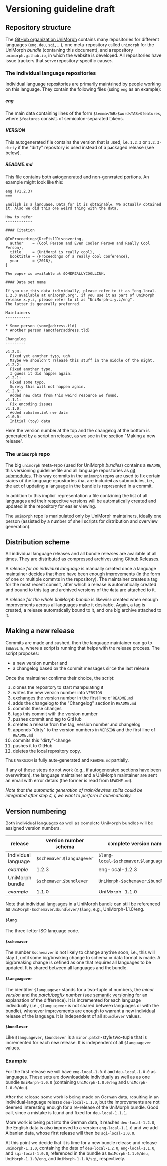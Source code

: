 Versioning guideline draft
==========================


Repository structure
--------------------

The [GitHub organization UniMorph] contains many repositories for different languages (`eng`, `deu`, `sqi`, ...), one meta-repository called `unimorph` for the UniMorph *bundle* (containing this document), and a repository `unimorph.github.io`, in which the website is developed.
All repositories have issue trackers that serve repository-specific causes.

### The individual language repositories

Individual language repositories are primarily maintained by people working on this language.
They contain the following files (using `eng` as an example):

##### eng

The main data containing lines of the form `$lemma<TAB>$word<TAB>$features`, where `$features` consists of semicolon-separated tokens.

##### VERSION

This autogenerated file contains the version that is used, i.e. `1.2.3` or `1.2.3-dirty` if the "dirty" repository is used instead of a packaged release (see below).

##### README.md

This file contains both autogenerated and non-generated portions. An example might look like this:

```
eng (v1.2.3)
===

English is a language. Data for it is obtainable. We actually obtained it. Also we did this one weird thing with the data.

How to refer
------------

#### Citation

@InProceedings{DreEis11Discovering,
  author    = {Cool Person and Even Cooler Person and Really Cool Person},
  title     = {UniMorph is really cool},
  booktitle = {Proceedings of a really cool conference},
  year      = {2018},
}

The paper is available at SOMEREALLYCOOLLINK.

#### Data set name

If you use this data individually, please refer to it as "eng-local-1.2.3 available at unimorph.org", if you use it as part of UniMorph release x.y.z, please refer to it as "UniMorph-x.y.z/eng".
The latter is generally preferred.

Maintainers
-----------

* Some person (some@address.tld)
* Another person (another@address.tld)

Changelog
---------

v1.2.3:
  Fixed yet another typo, ugh.
  Maybe we shouldn't release this stuff in the middle of the night.
v1.2.2:
  Fixed another typo.
  I guess it did happen again.
v1.2.1:
  Fixed some typo.
  Surely this will not happen again.
v1.2.0:
  Added new data from this weird resource we found.
v1.1.1:
  Fix encoding issues
v1.1.0:
  Added substantial new data
v1.0.0:
  Initial (toy) data
```

Here the version number at the top and the changelog at the bottom is generated by a script on release, as we see in the section "Making a new release".

### The `unimorph` repo

The big `unimorph` meta-repo (used for UniMorph *bundles*) contains a `README`, this versioning guideline file and all language repositories as [git submodules].
This way commits in the `unimorph` repos are used to fix certain states of the language repositories that are included as submodules, i.e., the act of updating a language in the bundle is represented in a commit.

In addition to this implicit representation a file containing the list of all languages and their respecitve versions will be automatically created and updated in the repository for easier viewing.

The `unimorph` repo is manipulated only by UniMorph maintainers, ideally one person (assisted by a number of shell scripts for distribution and overview generation).


Distribution scheme
-------------------

All individual language releases and all bundle releases are available at all times. They are distributed as compressed archives using [Github Releases].

A *release for an individual language* is manually created once a language maintainer decides that there have been enough improvements (in the form of one or multiple commits in the repository).
The maintainer creates a tag for the most recent commit, after which a release is automatically created and bound to this tag and archived versions of the data are attached to it.

A *release for the whole UniMorph bundle* is likewise created when enough improvements across all languages make it desirable. Again, a tag is created, a release automatically bound to it, and one big archive attached to it.


Making a new release
--------------------

Commits are made and pushed, then the language maintainer can go to `$WEBSITE`, where a script is running that helps with the release process.
The script proposes:
 * a new version number and
 * a changelog based on the commit messages since the last release

Once the maintainer confirms their choice, the script:
 1)  clones the repository to start manipulating it
 2)  writes the new version number into `VERSION`
 3)  exchanges the version number in the first line of `README.md`
 4)  adds the changelog to the "Changelog" section in `README.md`
 5)  commits these changes
 6)  tags this commit with the version number
 7)  pushes commit and tag to GitHub
 8)  creates a release from the tag, version number and changelog
 9)  appends "dirty" to the version numbers in `VERSION` and the first line of `README.md`
 10) commits this "dirty"-change
 11) pushes it to GitHub
 12) deletes the local repository copy.

Thus `VERSION` is fully auto-generated and `README.md` partially.

If any of these steps do not work (e.g., if autogenerated sections have been overwritten), the language maintainer and a UniMorph maintainer are sent an email with error details (the former is read from `README.md`).

*Note that the automatic generation of train/dev/test splits could be integrated after step 4, if we want to perform it automatically.*


Version numbering
-----------------

Both individual languages as well as complete UniMorph bundles will be assigned version numbers.

| release             | version number schema       | complete version name                   |
|---------------------|-----------------------------|-----------------------------------------|
| Individual language | `$schemaver`.`$languagever` | `$lang-local-$schemaver`.`$languagever` |
| *example*           | 1.2.3                       | eng-local-1.2.3                         |
| UniMorph bundle     | `$schemaver`.`$bundlever`   | `UniMorph-$schemaver`.`$bundlever`      |
| *example*           | 1.1.0                       | UniMorph-1.1.0                          |

Note that individual languages in a UniMorph bundle can still be referenced as `UniMorph-$schemaver`.`$bundlever/$lang`, e.g., UniMorph-1.1.0/eng.

#### `$lang`

The three-letter ISO language code.

#### `$schemaver`
The number `$schemaver` is not likely to change anytime soon, i.e., this will stay `1`, until some big/breaking change to schema or data format is made. A big/breaking change is defined as one that requires all languages to be updated.
It is shared between all languages and the bundle.

#### `$languagever`
The identifier `$languagever` stands for a two-tuple of numbers, the *minor version* and the *patch/bugfix number* (see [semantic versioning] for an explanation of the difference).
It is incremented for each language individually (i.e., `$languagever` is not shared between languages or with the bundle), whenever improvements are enough to warrant a new individual release of the language.
It is independent of all `$bundlever` values.

#### `$bundlever`
Like `$languagever`, `$bundlever` is a `minor.patch`-style two-tuple that is incremented for each new release.
It is independent of all `$languagever` values.

### Example

For the first release we will have `eng-local-1.0.0` and `deu-local-1.0.0` as languages. These sets are downloadable individually as well as as one bundle `UniMorph-1.0.0` (containing `UniMorph-1.0.0/eng` and `UniMorph-1.0.0/deu`).

After the release some work is being made on German data, resulting in an individual-language release `deu-local-1.1.0`, but the improvements are not deemed interesting enough for a re-release of the UniMorph bundle. Good call, since a mistake is found and fixed for `deu-local-1.1.1`.

More work is being put into the German data, it reaches `deu-local-1.2.0`, the English data is also improved to a version `eng-local-1.1.0` and we add Albanian data, whose first release will then be `sqi-local-1.0.0`.

At this point we decide that it is time for a new bundle release and release `unimorph-1.1.0`, containing the data of `deu-local-1.2.0`, `eng-local-1.1.0`, and `sqi-local-1.0.0`, referenced in the bundle as `UniMorph-1.1.0/deu`, `UniMorph-1.1.0/eng`, and `UniMorph-1.1.0/sqi`, respectively.


[GitHub organization UniMorph]: https://github.com/orgs/unimorph/
[git submodules]: https://git-scm.com/book/en/v2/Git-Tools-Submodules
[semantic versioning]: http://semver.org/
[Github Releases]: https://help.github.com/articles/creating-releases/